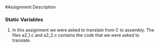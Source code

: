 #Assignment Description 

### Static Variables 

1. In this assignment we were asked to translate from C to assembly. The files a2_1.c and a2_2.c contains the code that we were asked to translate. 